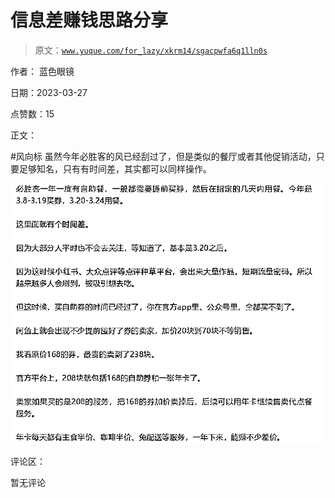 # 信息差赚钱思路分享

> 原文：[`www.yuque.com/for_lazy/xkrm14/sgacpwfa6q1lln0s`](https://www.yuque.com/for_lazy/xkrm14/sgacpwfa6q1lln0s)

作者： 蓝色眼镜

日期：2023-03-27

点赞数：15

正文：

#风向标 虽然今年必胜客的风已经刮过了，但是类似的餐厅或者其他促销活动，只要足够知名，只有有时间差，其实都可以同样操作。

![](img/6f67d6df9a6d623b35fa228aa3443fa4.png)  

评论区：

暂无评论

